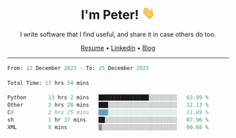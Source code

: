 <h1 align="center">I'm Peter! <img src="https://raw.githubusercontent.com/peterrauscher/peterrauscher/master/wave.gif" width="30px" height="30px" /></h1>
<p align="center">I write software that I find useful, and share it in case others do too.</p>
<p align="center">
  <a href="https://peterrauscher.github.io/peterrauscher/resume.pdf">Resume</a> •
  <a href="https://www.linkedin.com/in/peter-rauscher">Linkedin</a> •
  <a href="https://peterrauscher.com">Blog</a>
</p>
<hr/>
<!--START_SECTION:waka-->

```python
From: 12 December 2023 - To: 25 December 2023

Total Time: 17 hrs 54 mins

Python       13 hrs 2 mins   ████████████████░░░░░░░░░   63.99 %
Other        2 hrs 28 mins   ███░░░░░░░░░░░░░░░░░░░░░░   12.13 %
C#           2 hrs 25 mins   ███░░░░░░░░░░░░░░░░░░░░░░   11.89 %
sh           1 hr 37 mins    ██░░░░░░░░░░░░░░░░░░░░░░░   07.96 %
XML          8 mins          ▒░░░░░░░░░░░░░░░░░░░░░░░░   00.68 %
```

<!--END_SECTION:waka-->
